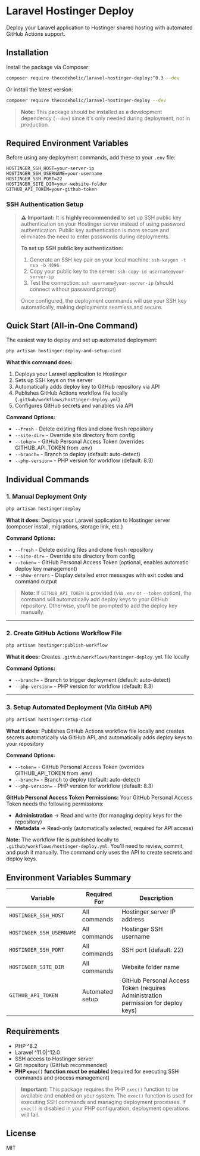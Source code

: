 # Laravel Hostinger Deploy

Deploy your Laravel application to Hostinger shared hosting with automated GitHub Actions support.

## Installation

Install the package via Composer:

```bash
composer require thecodeholic/laravel-hostinger-deploy:^0.3 --dev
```

Or install the latest version:

```bash
composer require thecodeholic/laravel-hostinger-deploy --dev
```

> **Note:** This package should be installed as a development dependency (`--dev`) since it's only needed during deployment, not in production.

## Required Environment Variables

Before using any deployment commands, add these to your `.env` file:

```env
HOSTINGER_SSH_HOST=your-server-ip
HOSTINGER_SSH_USERNAME=your-username
HOSTINGER_SSH_PORT=22
HOSTINGER_SITE_DIR=your-website-folder
GITHUB_API_TOKEN=your-github-token
```

### SSH Authentication Setup

> **⚠️ Important:** It is **highly recommended** to set up SSH public key authentication on your Hostinger server instead of using password authentication. Public key authentication is more secure and eliminates the need to enter passwords during deployments.
>
> **To set up SSH public key authentication:**
> 1. Generate an SSH key pair on your local machine: `ssh-keygen -t rsa -b 4096`
> 2. Copy your public key to the server: `ssh-copy-id username@your-server-ip`
> 3. Test the connection: `ssh username@your-server-ip` (should connect without password prompt)
>
> Once configured, the deployment commands will use your SSH key automatically, making deployments seamless and secure.

## Quick Start (All-in-One Command)

The easiest way to deploy and set up automated deployment:

```bash
php artisan hostinger:deploy-and-setup-cicd
```

**What this command does:**
1. Deploys your Laravel application to Hostinger
2. Sets up SSH keys on the server
3. Automatically adds deploy key to GitHub repository via API
4. Publishes GitHub Actions workflow file locally (`.github/workflows/hostinger-deploy.yml`)
5. Configures GitHub secrets and variables via API

**Command Options:**
- `--fresh` - Delete existing files and clone fresh repository
- `--site-dir=` - Override site directory from config
- `--token=` - GitHub Personal Access Token (overrides GITHUB_API_TOKEN from .env)
- `--branch=` - Branch to deploy (default: auto-detect)
- `--php-version=` - PHP version for workflow (default: 8.3)

## Individual Commands

### 1. Manual Deployment Only

```bash
php artisan hostinger:deploy
```

**What it does:** Deploys your Laravel application to Hostinger server (composer install, migrations, storage link, etc.)

**Command Options:**
- `--fresh` - Delete existing files and clone fresh repository
- `--site-dir=` - Override site directory from config
- `--token=` - GitHub Personal Access Token (optional, enables automatic deploy key management)
- `--show-errors` - Display detailed error messages with exit codes and command output

> **Note:** If `GITHUB_API_TOKEN` is provided (via `.env` or `--token` option), the command will automatically add deploy keys to your GitHub repository. Otherwise, you'll be prompted to add the deploy key manually.

---

### 2. Create GitHub Actions Workflow File

```bash
php artisan hostinger:publish-workflow
```

**What it does:** Creates `.github/workflows/hostinger-deploy.yml` file locally

**Command Options:**
- `--branch=` - Branch to trigger deployment (default: auto-detect)
- `--php-version=` - PHP version for workflow (default: 8.3)

---

### 3. Setup Automated Deployment (Via GitHub API)

```bash
php artisan hostinger:setup-cicd
```

**What it does:** Publishes GitHub Actions workflow file locally and creates secrets automatically via GitHub API, and automatically adds deploy keys to your repository

**Command Options:**
- `--token=` - GitHub Personal Access Token (overrides GITHUB_API_TOKEN from .env)
- `--branch=` - Branch to deploy (default: auto-detect)
- `--php-version=` - PHP version for workflow (default: 8.3)

**GitHub Personal Access Token Permissions:**
Your GitHub Personal Access Token needs the following permissions:
- **Administration** → Read and write (for managing deploy keys for the repository)
- **Metadata** → Read-only (automatically selected, required for API access)

**Note:** The workflow file is published locally to `.github/workflows/hostinger-deploy.yml`. You'll need to review, commit, and push it manually. The command only uses the API to create secrets and deploy keys.

## Environment Variables Summary

| Variable | Required For | Description |
|----------|--------------|-------------|
| `HOSTINGER_SSH_HOST` | All commands | Hostinger server IP address |
| `HOSTINGER_SSH_USERNAME` | All commands | Hostinger SSH username |
| `HOSTINGER_SSH_PORT` | All commands | SSH port (default: 22) |
| `HOSTINGER_SITE_DIR` | All commands | Website folder name |
| `GITHUB_API_TOKEN` | Automated setup | GitHub Personal Access Token (requires Administration permission for deploy keys) |

## Requirements

- PHP ^8.2
- Laravel ^11.0|^12.0
- SSH access to Hostinger server
- Git repository (GitHub recommended)
- **PHP `exec()` function must be enabled** (required for executing SSH commands and process management)

> **Important:** This package requires the PHP `exec()` function to be available and enabled on your system. The `exec()` function is used for executing SSH commands and managing deployment processes. If `exec()` is disabled in your PHP configuration, deployment operations will fail.

## License

MIT
